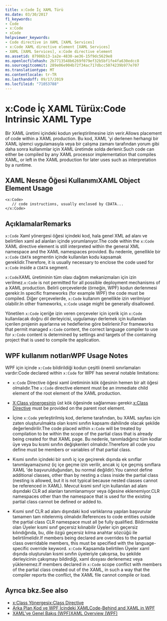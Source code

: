 ```yaml
---
title: x:Code İç XAML Türü
ms.date: 03/30/2017
f1_keywords:
- Code
- x:Code
- xCode
helpviewer_keywords:
- Code directive in XAML [XAML Services]
- x:Code XAML directive element [XAML Services]
- XAML [XAML Services], x:Code directive element
ms.assetid: 87986b13-1a2e-4830-ae36-15f9dc5629e8
ms.openlocfilehash: 2b7713548b6269f079ef32b5bf1fe4fa630edcc8
ms.sourcegitcommit: 289e06e904b72f34ac717dbcc5074239b977e707
ms.translationtype: MT
ms.contentlocale: tr-TR
ms.lasthandoff: 09/17/2019
ms.locfileid: "71053788"
---
```

# <a name="xcode-intrinsic-xaml-type"></a><span data-ttu-id="bdb26-102">x:Code İç XAML Türü</span><span class="sxs-lookup"><span data-stu-id="bdb26-102">x:Code Intrinsic XAML Type</span></span>
<span data-ttu-id="bdb26-103">Bir XAML üretimi içindeki kodun yerleştirilmesine izin verir.</span><span class="sxs-lookup"><span data-stu-id="bdb26-103">Allows placement of code within a XAML production.</span></span> <span data-ttu-id="bdb26-104">Bu kod, XAML 'yi derlenen herhangi bir XAML işlemci uygulamasıyla veya bir çalışma zamanı tarafından yorum gibi daha sonra kullanımlar için XAML üretimde solda derlenir.</span><span class="sxs-lookup"><span data-stu-id="bdb26-104">Such code can either be compiled by any XAML processor implementation that compiles XAML, or left in the XAML production for later uses such as interpretation by a runtime.</span></span>  
  
## <a name="xaml-object-element-usage"></a><span data-ttu-id="bdb26-105">XAML Nesne Öğesi Kullanımı</span><span class="sxs-lookup"><span data-stu-id="bdb26-105">XAML Object Element Usage</span></span>  
  
```xaml  
<x:Code>  
   // code instructions, usually enclosed by CDATA...  
</x:Code>  
```  
  
## <a name="remarks"></a><span data-ttu-id="bdb26-106">Açıklamalar</span><span class="sxs-lookup"><span data-stu-id="bdb26-106">Remarks</span></span>  
 <span data-ttu-id="bdb26-107">`x:Code` Xaml yönergesi öğesi içindeki kod, hala genel XML ad alanı ve belirtilen xaml ad alanları içinde yorumlanıyor.</span><span class="sxs-lookup"><span data-stu-id="bdb26-107">The code within the `x:Code` XAML directive element is still interpreted within the general XML namespace and the XAML namespaces provided.</span></span> <span data-ttu-id="bdb26-108">Bu nedenle, genellikle bir `x:Code` `CDATA` segmentin içinde kullanılan kodu kapsamak gereklidir.</span><span class="sxs-lookup"><span data-stu-id="bdb26-108">Therefore, it is usually necessary to enclose the code used for `x:Code` inside a `CDATA` segment.</span></span>  
  
 <span data-ttu-id="bdb26-109">`x:Code`XAML üretiminin tüm olası dağıtım mekanizmaları için izin verilmez.</span><span class="sxs-lookup"><span data-stu-id="bdb26-109">`x:Code` is not permitted for all possible deployment mechanisms of a XAML production.</span></span> <span data-ttu-id="bdb26-110">Belirli çerçevelerde (örneğin, WPF) kodun derlenmesi gerekir.</span><span class="sxs-lookup"><span data-stu-id="bdb26-110">In specific frameworks (for example WPF) the code must be compiled.</span></span> <span data-ttu-id="bdb26-111">Diğer çerçevelerde, `x:Code` kullanım genellikle izin verilmiyor olabilir.</span><span class="sxs-lookup"><span data-stu-id="bdb26-111">In other frameworks, `x:Code` usage might be generally disallowed.</span></span>  
  
 <span data-ttu-id="bdb26-112">Yönetilen `x:Code` içeriğe izin veren çerçeveler için içerik için `x:Code` kullanılacak doğru dil derleyicisi, uygulamayı derlemek için kullanılan içerilen projenin ayarlarına ve hedeflerine göre belirlenir.</span><span class="sxs-lookup"><span data-stu-id="bdb26-112">For frameworks that permit managed `x:Code` content, the correct language compiler to use for `x:Code` content is determined by settings and targets of the containing project that is used to compile the application.</span></span>  
  
## <a name="wpf-usage-notes"></a><span data-ttu-id="bdb26-113">WPF kullanım notları</span><span class="sxs-lookup"><span data-stu-id="bdb26-113">WPF Usage Notes</span></span>  
 <span data-ttu-id="bdb26-114">WPF için içinde `x:Code` bildirildiği kodun çeşitli önemli sınırlamaları vardır:</span><span class="sxs-lookup"><span data-stu-id="bdb26-114">Code declared within `x:Code` for WPF has several notable limitations:</span></span>  
  
- <span data-ttu-id="bdb26-115">`x:Code` Directive öğesi xaml üretiminin kök öğesinin hemen bir alt öğesi olmalıdır.</span><span class="sxs-lookup"><span data-stu-id="bdb26-115">The `x:Code` directive element must be an immediate child element of the root element of the XAML production.</span></span>  
  
- <span data-ttu-id="bdb26-116">[X:Class yönergesinin](x-class-directive.md) üst kök öğesinde sağlanması gerekir.</span><span class="sxs-lookup"><span data-stu-id="bdb26-116">[x:Class Directive](x-class-directive.md) must be provided on the parent root element.</span></span>  
  
- <span data-ttu-id="bdb26-117">İçine `x:Code` yerleştirilmiş kod, derleme tarafından, bu XAML sayfası için zaten oluşturulmakta olan kısmi sınıfın kapsamı dahilinde olacak şekilde değerlendirilir.</span><span class="sxs-lookup"><span data-stu-id="bdb26-117">The code placed within `x:Code` will be treated by compilation to be within the scope of the partial class that is already being created for that XAML page.</span></span> <span data-ttu-id="bdb26-118">Bu nedenle, tanımladığınız tüm kodlar üye veya bu kısmi sınıfın değişkenleri olmalıdır.</span><span class="sxs-lookup"><span data-stu-id="bdb26-118">Therefore all code you define must be members or variables of that partial class.</span></span>  
  
- <span data-ttu-id="bdb26-119">Kısmi sınıfın içindeki bir sınıfı iç içe geçirerek dışında ek sınıflar tanımlayamazsınız (iç içe geçme izin verilir, ancak iç içe geçmiş sınıflara XAML 'de başvurulduğundan, bu normal değildir).</span><span class="sxs-lookup"><span data-stu-id="bdb26-119">You cannot define additional classes, other than by nesting a class inside the partial class (nesting is allowed, but it is not typical because nested classes cannot be referenced in XAML).</span></span> <span data-ttu-id="bdb26-120">Mevcut kısmi sınıf için kullanılan ad alanı dışındaki CLR ad alanları tanımlanamıyor veya öğesine eklenemiyor.</span><span class="sxs-lookup"><span data-stu-id="bdb26-120">CLR namespaces other than the namespace that is used for the existing partial class cannot be defined or added to.</span></span>  
  
- <span data-ttu-id="bdb26-121">Kısmi sınıf CLR ad alanı dışındaki kod varlıklarına yapılan başvurular tamamen tam nitelenmiş olmalıdır.</span><span class="sxs-lookup"><span data-stu-id="bdb26-121">References to code entities outside the partial class CLR namespace must all be fully qualified.</span></span> <span data-ttu-id="bdb26-122">Bildirmekte olan Üyeler kısmi sınıf geçersiz kılınabilir Üyeler için geçersiz kılındığında, bu, dile özgü geçersiz kılma anahtar sözcüğü ile belirtilmelidir.</span><span class="sxs-lookup"><span data-stu-id="bdb26-122">If members being declared are overrides to the partial class overridable members, this must be specified with the language-specific override keyword.</span></span> <span data-ttu-id="bdb26-123">`x:Code` Kapsamda belirtilen Üyeler xaml dışında oluşturulan kısmi sınıfın üyeleriyle çakışırsa, bu şekilde derleyicinin çakışmayı bildirdiği, xaml dosyası derlenemez veya yüklenemez.</span><span class="sxs-lookup"><span data-stu-id="bdb26-123">If members declared in `x:Code` scope conflict with members of the partial class created out of the XAML, in such a way that the compiler reports the conflict, the XAML file cannot compile or load.</span></span>  
  
## <a name="see-also"></a><span data-ttu-id="bdb26-124">Ayrıca bkz.</span><span class="sxs-lookup"><span data-stu-id="bdb26-124">See also</span></span>

- [<span data-ttu-id="bdb26-125">x:Class Yönergesi</span><span class="sxs-lookup"><span data-stu-id="bdb26-125">x:Class Directive</span></span>](x-class-directive.md)
- [<span data-ttu-id="bdb26-126">Arka Plan Kod ve WPF İçindeki XAML</span><span class="sxs-lookup"><span data-stu-id="bdb26-126">Code-Behind and XAML in WPF</span></span>](../wpf/advanced/code-behind-and-xaml-in-wpf.md)
- [<span data-ttu-id="bdb26-127">XAML'ye Genel Bakış (WPF)</span><span class="sxs-lookup"><span data-stu-id="bdb26-127">XAML Overview (WPF)</span></span>](../wpf/advanced/xaml-overview-wpf.md)
